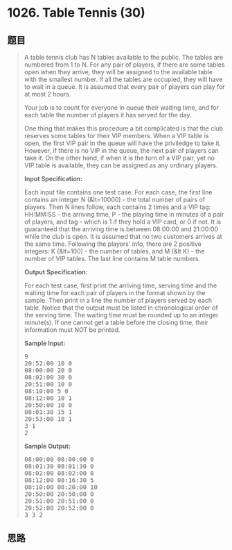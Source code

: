 <h1>1026. Table Tennis (30)</h1>

## 题目

> <div id="problemContent">
> <p>A table tennis club has N tables available to the public.  The tables are numbered from 1 to N.  For any pair of players, if there are some tables open when they arrive, they will be assigned to the available table with the smallest number.  If all the tables are occupied, they will have to wait in a queue.  It is assumed that every pair of players can play for at most 2 hours.</p>
> <p>Your job is to count for everyone in queue their waiting time, and for each table the number of players it has served for the day.</p>
> <p>One thing that makes this procedure a bit complicated is that the club reserves some tables for their VIP members.  When a VIP table is open, the first VIP pair in the queue will have the priviledge to take it.  However, if there is no VIP in the queue, the next pair of players can take it.  On the other hand, if when it is the turn of a VIP pair, yet no VIP table is available, they can be assigned as any ordinary players.</p>
> <p><b>
> Input Specification:
> </b></p>
> <p>Each input file contains one test case. For each case, the first line contains an integer N (&amp;lt=10000) - the total number of pairs of players.  Then N lines follow, each contains 2 times and a VIP tag: HH:MM:SS - the arriving time, P - the playing time in minutes of a pair of players, and tag - which is 1 if they hold a VIP card, or 0 if not.  It is guaranteed that the arriving time is between 08:00:00 and 21:00:00 while the club is open.  It is assumed that no two customers arrives at the same time.  Following the players' info, there are 2 positive integers: K (&amp;lt=100) - the number of tables, and M (&amp;lt K) - the number of VIP tables.  The last line contains M table numbers.</p>
> <p><b>
> Output Specification:
> </b></p>
> <p>For each test case, first print the arriving time, serving time and the waiting time for each pair of players in the format shown by the sample.  Then print in a line the number of players served by each table.  Notice that the output must be listed in chronological order of the serving time.  The waiting time must be rounded up to an integer minute(s).  If one cannot get a table before the closing time, their information must NOT be printed.</p>
> <b>Sample Input:</b><pre>
> 9
> 20:52:00 10 0
> 08:00:00 20 0
> 08:02:00 30 0
> 20:51:00 10 0
> 08:10:00 5 0
> 08:12:00 10 1
> 20:50:00 10 0
> 08:01:30 15 1
> 20:53:00 10 1
> 3 1
> 2
> </pre>
> <b>Sample Output:</b><pre>
> 08:00:00 08:00:00 0
> 08:01:30 08:01:30 0
> 08:02:00 08:02:00 0
> 08:12:00 08:16:30 5
> 08:10:00 08:20:00 10
> 20:50:00 20:50:00 0
> 20:51:00 20:51:00 0
> 20:52:00 20:52:00 0
> 3 3 2
> </pre>
> </div>

## 思路

